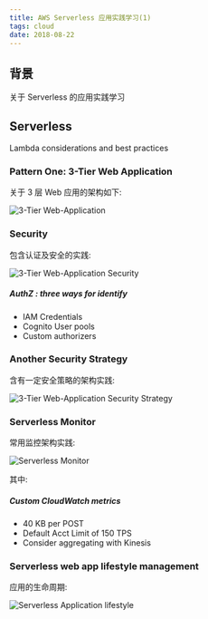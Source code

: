 ```yaml
---
title: AWS Serverless 应用实践学习(1)
tags: cloud
date: 2018-08-22
---
```


## 背景
关于 Serverless 的应用实践学习

## Serverless
Lambda considerations and best practices

### Pattern One: 3-Tier Web Application
关于 3 层 Web 应用的架构如下:

![3-Tier Web-Application](/media/img/serverless/3-tier.png)

### Security
包含认证及安全的实践:

![3-Tier Web-Application Security](/media/img/serverless/3-tier-security.png)

##### **AuthZ** : three ways for identify
* IAM Credentials
* Cognito User pools
* Custom authorizers

### Another Security Strategy

含有一定安全策略的架构实践:

![3-Tier Web-Application Security Strategy](/media/img/serverless/3-tier-security-strategy.png)

### Serverless Monitor
常用监控架构实践:

![Serverless Monitor](/media/img/serverless/serverless-monitor.png)

其中:
##### Custom CloudWatch metrics
* 40 KB per POST
* Default Acct Limit of 150 TPS
* Consider aggregating with Kinesis

### Serverless web app lifestyle management

应用的生命周期:

![Serverless Application lifestyle](/media/img/serverless/serverless-application-lifestyle.png)

